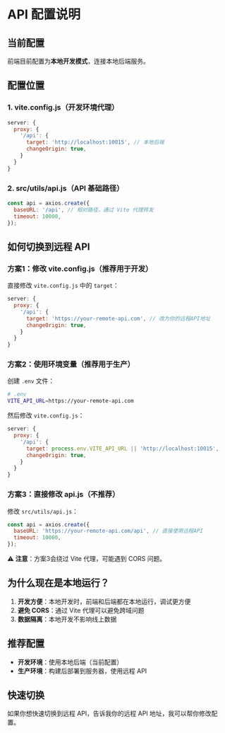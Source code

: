 # API 配置说明

## 当前配置

前端目前配置为**本地开发模式**，连接本地后端服务。

## 配置位置

### 1. vite.config.js（开发环境代理）
```javascript
server: {
  proxy: {
    '/api': {
      target: 'http://localhost:10015', // 本地后端
      changeOrigin: true,
    }
  }
}
```

### 2. src/utils/api.js（API 基础路径）
```javascript
const api = axios.create({
  baseURL: '/api', // 相对路径，通过 Vite 代理转发
  timeout: 10000,
});
```

## 如何切换到远程 API

### 方案1：修改 vite.config.js（推荐用于开发）

直接修改 `vite.config.js` 中的 `target`：

```javascript
server: {
  proxy: {
    '/api': {
      target: 'https://your-remote-api.com', // 改为你的远程API地址
      changeOrigin: true,
    }
  }
}
```

### 方案2：使用环境变量（推荐用于生产）

创建 `.env` 文件：

```bash
# .env
VITE_API_URL=https://your-remote-api.com
```

然后修改 `vite.config.js`：

```javascript
server: {
  proxy: {
    '/api': {
      target: process.env.VITE_API_URL || 'http://localhost:10015',
      changeOrigin: true,
    }
  }
}
```

### 方案3：直接修改 api.js（不推荐）

修改 `src/utils/api.js`：

```javascript
const api = axios.create({
  baseURL: 'https://your-remote-api.com/api', // 直接使用远程API
  timeout: 10000,
});
```

⚠️ **注意**：方案3会绕过 Vite 代理，可能遇到 CORS 问题。

## 为什么现在是本地运行？

1. **开发方便**：本地开发时，前端和后端都在本地运行，调试更方便
2. **避免 CORS**：通过 Vite 代理可以避免跨域问题
3. **数据隔离**：本地开发不影响线上数据

## 推荐配置

- **开发环境**：使用本地后端（当前配置）
- **生产环境**：构建后部署到服务器，使用远程 API

## 快速切换

如果你想快速切换到远程 API，告诉我你的远程 API 地址，我可以帮你修改配置。


